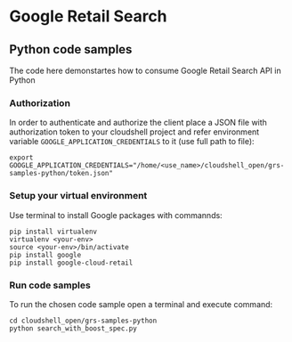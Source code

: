# Google Retail Search
## Python code samples
The code here demonstartes how to consume Google Retail Search API in Python

### Authorization
In order to authenticate and authorize the client place a JSON file with authorization token to your cloudshell project and refer environment variable `GOOGLE_APPLICATION_CREDENTIALS` to it (use full path to file):

```
export GOOGLE_APPLICATION_CREDENTIALS="/home/<use_name>/cloudshell_open/grs-samples-python/token.json"
```
### Setup your virtual environment
Use terminal to install Google packages with commannds:
```
pip install virtualenv
virtualenv <your-env>
source <your-env>/bin/activate
pip install google
pip install google-cloud-retail
```
### Run code samples
To run the chosen code sample open a terminal and execute command:
```
cd cloudshell_open/grs-samples-python
python search_with_boost_spec.py 
```
